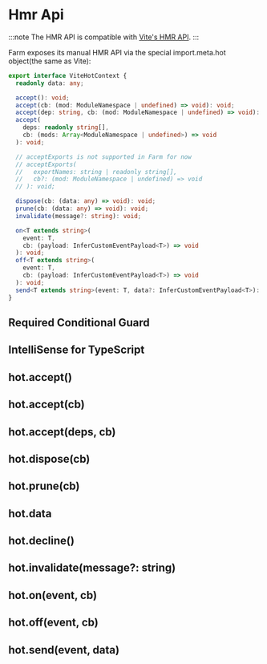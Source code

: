 # Hmr Api
:::note
The HMR API is compatible with [Vite's HMR API](https://vitejs.dev/guide/api-hmr.html).
:::

Farm exposes its manual HMR API via the special import.meta.hot object(the same as Vite):
```ts
export interface ViteHotContext {
  readonly data: any;

  accept(): void;
  accept(cb: (mod: ModuleNamespace | undefined) => void): void;
  accept(dep: string, cb: (mod: ModuleNamespace | undefined) => void): void;
  accept(
    deps: readonly string[],
    cb: (mods: Array<ModuleNamespace | undefined>) => void
  ): void;

  // acceptExports is not supported in Farm for now
  // acceptExports(
  //   exportNames: string | readonly string[],
  //   cb?: (mod: ModuleNamespace | undefined) => void
  // ): void;

  dispose(cb: (data: any) => void): void;
  prune(cb: (data: any) => void): void;
  invalidate(message?: string): void;

  on<T extends string>(
    event: T,
    cb: (payload: InferCustomEventPayload<T>) => void
  ): void;
  off<T extends string>(
    event: T,
    cb: (payload: InferCustomEventPayload<T>) => void
  ): void;
  send<T extends string>(event: T, data?: InferCustomEventPayload<T>): void;
}
```

## Required Conditional Guard

## IntelliSense for TypeScript

## hot.accept()

## hot.accept(cb)

## hot.accept(deps, cb)

## hot.dispose(cb)

## hot.prune(cb)

## hot.data

## hot.decline()

## hot.invalidate(message?: string)

## hot.on(event, cb)

## hot.off(event, cb)

## hot.send(event, data)